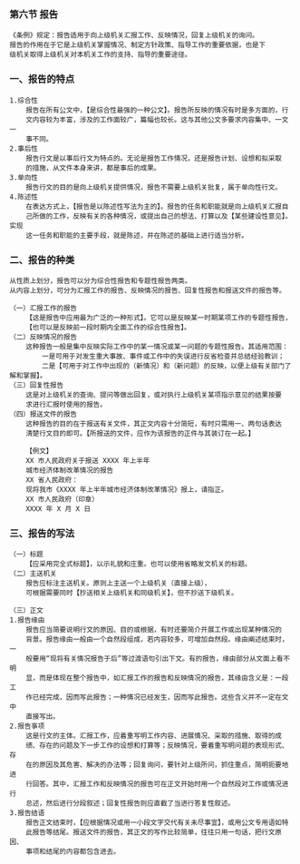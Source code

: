 ### 第六节 报告
    《条例》规定：报告适用于向上级机关汇报工作、反映情况，回复上级机关的询问。
    报告的作用在于它是上级机关掌握情况、制定方针政策、指导工作的重要依据，也是下
    级机关取得上级机关对本机关工作的支持、指导的重要途径。

### 一、报告的特点
    1.综合性
        报告在所有公文中，【是综合性最强的一种公文】。报告所反映的情况有时是多方面的，行
        文内容较为丰富，涉及的工作面较广，篇幅也较长。这与其他公文多要求内容集中、一文一
        事不同。
    2.事后性
        报告行文是以事后行文为特点的。无论是报告工作情况，还是报告计划、设想和拟采取
        的措施，从文件本身来讲，都是事后的成果。
    3.单向性
        报告行文的目的是向上级机关提供情况，报告不需要上级机关批复，属于单向性行文。
    4.陈述性
        在表达方式上，【报告是以陈述性写法为主的】。报告的任务和职能就是向上级机关汇报自
        己所做的工作，反映有关的各种情况，或提出自己的想法、打算以及【某些建设性意见】。实现
        这一任务和职能的主要手段，就是陈述，并在陈述的基础上进行适当分析。
        
### 二、报告的种类
    从性质上划分，报告可以分为综合性报告和专题性报告两类。
    从内容上划分，可分为汇报工作的报告、反映情况的报告、回复性报告和报送文件的报告等。
    
    （一）汇报工作的报告
        【这是报告中应用最为广泛的一种形式】。它可以是反映某一时期某项工作的专题性报告，
        【也可以是反映前一段时期内全面工作的综合性报告】。
    （二）反映情况的报告
        这种报告一般是集中反映实际工作中的某一情况或某一问题的专题性报告。其适用范围：
            一是可用于对发生重大事故、事件或工作中的失误进行反省检查并总结经验教训；
            二是【可用于对工作中出现的（新情况）和（新问题）的反映，以便上级有关部门了解和掌握】。
    （三）回复性报告
        这是对上级机关的查询、提问等做出回复，或对执行上级机关某项指示意见的结果按要
        求进行汇报时使用的报告。
    （四）报送文件的报告
        这种报告的目的在于报送有关文件，其正文内容十分简短，有时只需用一、两句话表达
        清楚行文目的即可。【所报送的文件，应作为该报告的正件与其装订在一起。】

        【例文】
        XX 市人民政府关于报送 XXXX 年上半年
        城市经济体制改革情况的报告
        XX 省人民政府：
        现将我市《XXXX 年上半年城市经济体制改革情况》报上，请指正。
        XX 市人民政府（印章）
        XXXX 年 X 月 X 日


### 三、报告的写法
    （一）标题
        【应采用完全式标题】，以示礼貌和庄重。也可以使用省略发文机关的标题。
    （二）主送机关
        报告应标注主送机关。原则上主送一个上级机关（直接上级），
        可根据需要同时【抄送相关上级机关和同级机关】，但不抄送下级机关。
        
    （三）正文
    1.报告缘由
        报告应当简要说明行文的原因、目的或根据，有时还要简介开展工作或出现某种情况的
        背景。报告缘由一般由一个自然段组成，若内容较多，可增加自然段。缘由阐述结束时，一
        般要用“现将有关情况报告于后”等过渡语句引出下文。有的报告，缘由部分从文面上看不明
        显，而是体现在整个报告中，如汇报工作的报告和反映情况的报告，其缘由含义是：一段工
        作已经完成，因而写此报告；一种情况已经发生，因而写此报告。这些含义并不一定在文中
        直接写出。
    2.报告亊项
        这是行文的主体。汇报工作，应着重写明工作内容、进展情况、采取的措施、取得的成
        绩、存在的问题及下一步工作的设想和打算等；反映情况，要着重写明问题的表现形式、存
        在的原因及其危害、解决的办法等；回复询问，要针对上级所问，抓住重点，简明扼要地进
        行回答。其中，汇报工作和反映情况的报告可在正文开始时用一个自然段对工作或情况进行
        总述，然后进行分段叙述；回复性报告则应直截了当进行答复性叙述。
    3.报告结语
        报告正文结束时，【应根据情况或用一小段文字交代有关未尽事宜】，或用公文专用语如特
        此报告等结尾。报送文件的报告，其正文的写作比较简单，往往只用一句话，把行文原因、
        事项和结尾的内容都包含进去。
